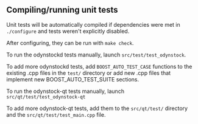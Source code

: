 Compiling/running unit tests
------------------------------------

Unit tests will be automatically compiled if dependencies were met in `./configure`
and tests weren't explicitly disabled.

After configuring, they can be run with `make check`.

To run the odynstockd tests manually, launch `src/test/test_odynstock`.

To add more odynstockd tests, add `BOOST_AUTO_TEST_CASE` functions to the existing
.cpp files in the `test/` directory or add new .cpp files that
implement new BOOST_AUTO_TEST_SUITE sections.

To run the odynstock-qt tests manually, launch `src/qt/test/test_odynstock-qt`

To add more odynstock-qt tests, add them to the `src/qt/test/` directory and
the `src/qt/test/test_main.cpp` file.
